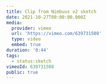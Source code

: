 ```yaml
---
title: Clip from Nimbuus v2 sketch
date: 2021-10-27T00:00:00.000Z
media:
  provider: vimeo
  url: 'https://vimeo.com/639731508'
  type: video
  embed: true
duration: '0:44'
tags:
  - status:sketch
vimeoId: 639731508
public: true
---
```

<!-- Vimeo video: Clip from Nimbuus v2 sketch -->
<!-- Duration: 0:44 -->
<!-- Created: 2021-10-27 -->

<ClientOnly>
  <WorkbookViewer />
</ClientOnly>

<script setup>
import WorkbookViewer from "../../.vitepress/theme/components/workbook/WorkbookViewer.vue";
</script>
